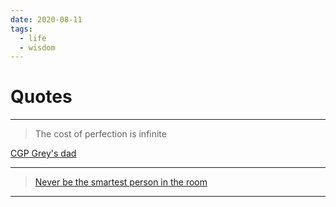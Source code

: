 ```yaml
---
date: 2020-08-11
tags:
  - life
  - wisdom
---
```


# Quotes

---

> The cost of perfection is infinite

[CGP Grey's dad](https://youtu.be/ua4QMFQATco?t=1020)

---

> [Never be the smartest person in the room](https://www.executiveforum.com/never-be-the-smartest-person-in-the-room/#:~:text=%E2%80%9CIf%20you're%20the%20smartest,who%20are%20smarter%20than%20you.)

---
